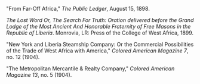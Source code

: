 "From Far-Off Africa," *The Public Ledger*, August 15, 1898. 

*The Lost Word Or, The Search For Truth: Oration delivered before the Grand Lodge of the Most Ancient And Honorable Fraternity of Free Masons in the Republic of Liberia*. Monrovia, LR: Press of the College of West Africa, 1899.

"New York and Liberia Steamship Company: Or the Commercial Possibilities of the Trade of West Africa with America," *Colored American Magazine 7*, no. 12 (1904).

"The Metropolitan Mercantile & Realty Company," *Colored American Magazine 13*, no. 5 (1904).
